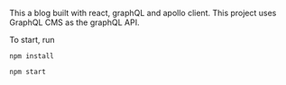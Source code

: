 This a blog built with react, graphQL and apollo client. This project uses GraphQL CMS as the graphQL API.

To start, run 
```
npm install
```
```
npm start
```
